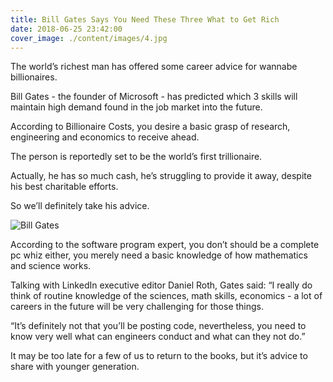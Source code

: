 ```yaml
---
title: Bill Gates Says You Need These Three What to Get Rich
date: 2018-06-25 23:42:00
cover_image: ./content/images/4.jpg
---
```



The world’s richest man has offered some career advice for wannabe billionaires.

Bill Gates - the founder of Microsoft - has predicted which 3 skills will maintain high demand found in the job market into the future.

According to Billionaire Costs, you desire a basic grasp of research, engineering and economics to receive ahead.

The person is reportedly set to be the world’s first trillionaire.

Actually, he has so much cash, he’s struggling to provide it away, despite his best charitable efforts.

So we’ll definitely take his advice.

![Bill Gates](/content/images/4.jpg)

According to the software program expert, you don’t should be a complete pc whiz either, you merely need a basic knowledge of how mathematics and science works.

Talking with LinkedIn executive editor Daniel Roth, Gates said: “I really do think of routine knowledge of the sciences, math skills, economics - a lot of careers in the future will be very challenging for those things.

“It’s definitely not that you’ll be posting code, nevertheless, you need to know very well what can engineers conduct and what can they not do.”

It may be too late for a few of us to return to the books, but it’s advice to share with younger generation.